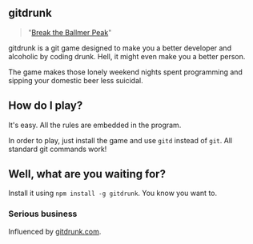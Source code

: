 ## gitdrunk
> "[Break the Ballmer Peak](https://xkcd.com/323/)"

gitdrunk is a git game designed to make you a better developer and alcoholic by coding drunk. Hell, it might even make you a better person.

The game makes those lonely weekend nights spent programming and sipping your domestic beer less suicidal.

## How do I play?
It's easy. All the rules are embedded in the program.

In order to play, just install the game and use ``gitd`` instead of ``git``. All standard git commands work!

## Well, what are you waiting for?
Install it using ``npm install -g gitdrunk``. You know you want to.

### Serious business
Influenced by [gitdrunk.com](http://gitdrunk.com).
